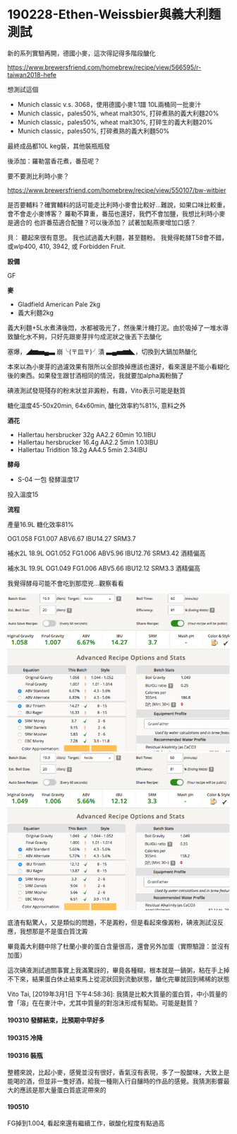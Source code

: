 # 190228-Ethen-Weissbier與義大利麵測試

新的系列實驗再開，德國小麥，這次得記得多階段醣化

https://www.brewersfriend.com/homebrew/recipe/view/566595/r-taiwan2018-hefe

想測試這個

* Munich classic v.s. 3068，使用德國小麥1:1譜 10L兩桶同一批麥汁
* Munich classic，pales50%, wheat malt30%, 打碎煮熟的義大利麵20%
* Munich classic，pales50%, wheat malt30%, 打碎生的義大利麵20%
* Munich classic，pales50%, 打碎煮熟的義大利麵50%

最終成品都10L keg裝，其他裝瓶瓶發

後添加：羅勒當香花煮，番茄呢？

要不要測比利時小麥？

https://www.brewersfriend.com/homebrew/recipe/view/550107/bw-witbier

是否要輔料？確實輔料的話可能走比利時小麥會比較好...難說，如果口味比較重，會不會走小麥博客？
羅勒不算重，番茄也還好，我們不會加鹽，我想比利時小麥是適合的
也許番茄適合配鹽？可以後添加？
試著加點燕麥增加口感？

貝：
聽起來很有意思。
我也試過義大利麵，甚至麵粉。 我覺得乾酵T58會不錯，或wlp400, 410, 3942, 或 Forbidden Fruit.  


**設備**

GF

**麥**

* Gladfield American Pale 2kg
* 義大利麵2kg

義大利麵+5L水煮沸後悶，水都被吸光了，然後果汁機打泥。由於吸掉了一堆水導致醣化水不夠，只好先跟麥芽拌勻成泥狀之後丟下去醣化

塞爆，◢▆▅▄▃ 崩╰(〒皿〒)╯潰 ▃▄▅▆◣，切換到大鍋加熱醣化

本來以為小麥芽的過濾效果有限所以全部換掉應該也還好，看來還是不能小看糊化後的東西。如果發生跟甘酒相同的情況，我就要加alpha澱粉酶了

碘液測試發現殘存的粉末狀並非澱粉，有趣，Vito表示可能是麩質

糖化溫度45-50x20min, 64x60min, 醣化效率約%81%, 意料之外

**酒花**

* Hallertau hersbrucker 32g AA2.2 60min 10.1IBU
* Hallertau hersbrucker 16.4g AA2.2 5min 1.03IBU
* Hallertau Tridition 18.2g AA4.5 5min 2.34IBU

**酵母**

* S-04 一包 發酵溫度17

投入溫度15

**流程**

產量16.9L 糖化效率81%

OG1.058 FG1.007 ABV6.67 IBU14.27 SRM3.7

補水2L 18.9L OG1.052 FG1.006 ABV5.96 IBU12.76 SRM3.42 酒精偏高

補水3L 19.9L OG1.049 FG1.006 ABV5.66 IBU12.12 SRM3.3 酒精偏高

我覺得酵母可能不會吃到那麼兇...觀察看看

![](../img/test153.png) 
![](../img/test154.png) 

底渣有點驚人，又是類似的問題，不是澱粉，但是看起來像澱粉，碘液測試沒反應，我想那是不是蛋白質沈澱

畢竟義大利麵中除了杜蘭小麥的蛋白含量很高，還會另外加蛋（實際驗證：並沒有加蛋）

這次碘液測試過關事實上我滿驚訝的，畢竟各種糊，根本就是一鍋粥，粘在手上掉不下來，結果蛋白休止結束馬上從泥狀回到流動狀態，醣化完畢就回到稀稀的狀態

Vito Tai, [2019年3月1日 下午4:58:36]:
我猜是比較大質量的蛋白質，中小質量的會「溶」在在麥汁中，尤其中質量的對泡沫形成有幫助。可能是麩質？

#### 190310 發酵結束，比預期中早好多

#### 190315 冷降

#### 190316 裝瓶

整體來說，比起小麥，感覺並沒有很好，香氣沒有表現，多了一股酸味，大致上是能喝的酒，但並非一隻好酒，給我一種剛入行自釀時的作品的感覺。我猜測影響最大的應該是那大量蛋白質底泥帶來的

#### 190510

FG掉到1.004, 看起來還有繼續工作，碳酸化程度有點過高
